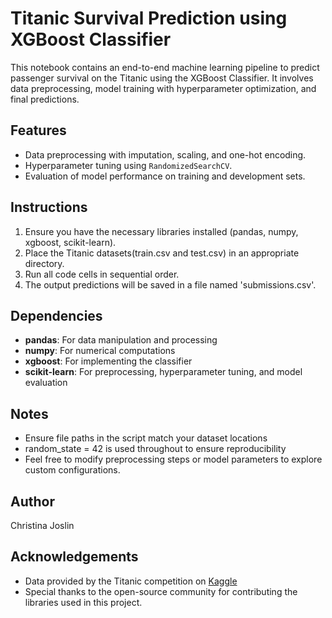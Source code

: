 # Titanic Survival Prediction using XGBoost Classifier

This notebook contains an end-to-end machine learning pipeline to predict passenger survival on the Titanic using the XGBoost Classifier. It involves data preprocessing, model training with hyperparameter optimization, and final predictions.

## Features
- Data preprocessing with imputation, scaling, and one-hot encoding.
- Hyperparameter tuning using `RandomizedSearchCV`.
- Evaluation of model performance on training and development sets.

## Instructions
1. Ensure you have the necessary libraries installed (pandas, numpy, xgboost, scikit-learn).
2. Place the Titanic datasets(train.csv and test.csv) in an appropriate directory.
3. Run all code cells in sequential order.
3. The output predictions will be saved in a file named 'submissions.csv'.

## Dependencies
- **pandas**: For data manipulation and processing
- **numpy**: For numerical computations
- **xgboost**: For implementing the classifier
- **scikit-learn**: For preprocessing, hyperparameter tuning, and model evaluation

## Notes
- Ensure file paths in the script match your dataset locations
- random_state = 42 is used throughout to ensure reproducibility
- Feel free to modify preprocessing steps or model parameters to explore custom configurations.

## Author
Christina Joslin

## Acknowledgements
- Data provided by the Titanic competition on [Kaggle](https://www.kaggle.com/competitions/titanic/data)
- Special thanks to the open-source community for contributing the libraries used in this project.
